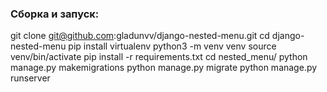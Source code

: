 
### Сборка и запуск:

git clone git@github.com:gladunvv/django-nested-menu.git
cd django-nested-menu
pip install virtualenv
python3 -m venv venv
source venv/bin/activate
pip install -r requirements.txt
cd nested_menu/
python manage.py makemigrations
python manage.py migrate
python manage.py runserver
```
